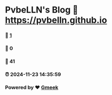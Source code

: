 # PvbeLLN's Blog :link: https://pvbelln.github.io 
### :page_facing_up: [1](https://pvbelln.github.io/tag.html) 
### :speech_balloon: 0 
### :hibiscus: 41 
### :alarm_clock: 2024-11-23 14:35:59 
### Powered by :heart: [Gmeek](https://github.com/Meekdai/Gmeek)
